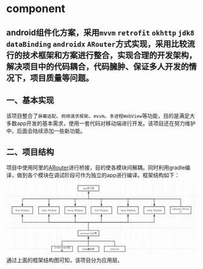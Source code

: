 <h1 id="component">component</h1>
<h2 id="android组件化方案，采用mvvm-retrofit-okhttp-jdk8-databinding-androidx-arouter方式实现，采用比较流行的技术框架和方案进行整合，实现合理的开发架构，解决项目中的代码耦合，代码臃肿、保证多人开发的情况下，项目质量等问题。">android组件化方案，采用<code>mvvm</code> <code>retrofit</code> <code>okhttp</code> <code>jdk8</code> <code>dataBinding</code> <code>androidx</code> <code>ARouter</code>方式实现，采用比较流行的技术框架和方案进行整合，实现合理的开发架构，解决项目中的代码耦合，代码臃肿、保证多人开发的情况下，项目质量等问题。</h2>
<h2 id="一、基本实现">一、基本实现</h2>
<p>该项目整合了<code>屏幕适配</code>、<code>网络请求框架</code>、<code>mvvm</code>、<code>多进程WebView</code>等功能，目的是满足大多数app开发的基本需求，使用一套代码对移动端进行开发。该项目还在努力维护中，后面会陆续添加一些新功能。</p>
<h2 id="二、项目结构">二、项目结构</h2>
<p>项目中使用阿里的<a href="https://github.com/alibaba/ARouter">ARouter</a>进行桥接，目的使各模块间解耦。同时利用gradle编译，做到各个模块在调试阶段可作为独立的app进行编译。框架结构如下：<br>
<img src="https://github.com/tangbei/android-component/blob/master/readme_img/ic_component_process.png" alt="项目结构图"><br>
通过上面的框架结构图可知，该项目分为应用层。</p>

